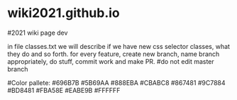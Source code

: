 # wiki2021.github.io
#2021 wiki page dev 

in file classes.txt we will describe if we have new css selector classes, what they do and so forth.
for every feature, create new branch, name branch appropriately, do stuff, commit work and make PR.
#do not edit master branch

#Color pallete:
#696B7B
#5B69AA
#888EBA
#CBABC8
#867481
#9C7884
#BD8481
#FBA58E
#EABE9B
#FFFFFF


